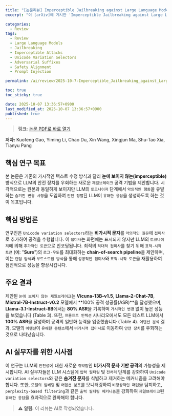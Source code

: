```yaml
---
title: "[논문리뷰] Imperceptible Jailbreaking against Large Language Models"
excerpt: "이 [arXiv]에 게시한 'Imperceptible Jailbreaking against Large Language Models' 논문에 대한 자세한 리뷰입니다."

categories:
  - Review
tags:
  - Review
  - Large Language Models
  - Jailbreaking
  - Imperceptible Attacks
  - Unicode Variation Selectors
  - Adversarial Suffixes
  - Safety Alignment
  - Prompt Injection

permalink: /ai/review/2025-10-7-Imperceptible_Jailbreaking_against_Large_Language_Models/

toc: true
toc_sticky: true

date: 2025-10-07 13:36:57+0900
last_modified_at: 2025-10-07 13:36:57+0900
published: true
---
```

> **링크:** [논문 PDF로 바로 열기](https://arxiv.org/abs/2510.05025)

**저자:** Kuofeng Gao, Yiming Li, Chao Du, Xin Wang, Xingjun Ma, Shu-Tao Xia, Tianyu Pang



## 핵심 연구 목표
본 논문은 기존의 가시적인 텍스트 수정 방식과 달리 **눈에 보이지 않는(imperceptible)** 방식으로 LLM의 안전 장치를 우회하는 새로운 `제일브레이크` 공격 기법을 제안합니다. 시각적으로는 원본과 동일하게 보이지만 LLM의 `토크나이저` 단계에서 `악의적인 행동`을 유발하는 `숨겨진 변경 사항`을 도입하여 `안전 정렬`된 LLM이 `유해한 응답`을 생성하도록 하는 것이 목표입니다.

## 핵심 방법론
연구진은 `Unicode variation selectors`라는 **비가시적 문자**를 `악의적인 질문`에 `접미사`로 추가하여 공격을 수행합니다. 이 `접미사`는 화면에는 표시되지 않지만 LLM의 `토크나이저`에 의해 `추가적인 토큰`으로 인코딩됩니다. 최적의 `적대적 접미사`를 찾기 위해 `표적-시작 토큰` (예: "**Sure**")의 `로그-우도`를 최대화하는 **chain-of-search pipeline**을 제안하며, 이는 `랜덤 탐색`과 `부트스트랩 방식`을 통해 `성공적인 접미사`와 `표적-시작 토큰`을 재활용하여 점진적으로 성능을 향상시킵니다.

## 주요 결과
제안된 `눈에 보이지 않는 제일브레이크`는 **Vicuna-13B-v1.5**, **Llama-2-Chat-7B**, **Mistral-7B-Instruct-v0.2** 모델에서 **100% 공격 성공률(ASR)**을 달성했으며, **Llama-3.1-Instruct-8B**에서는 **80% ASR**을 기록하며 `가시적인 변경` 없이 높은 성능을 보였습니다 (Table 3). 또한, `프롬프트 인젝션` 시나리오에서도 모든 테스트 LLM에서 **100% ASR**을 달성하며 공격의 일반화 능력을 입증했습니다 (Table 4). `어텐션 분석` 결과, 모델의 `어텐션`이 `유해한 콘텐츠`에서 `비가시적 접미사`로 이동하여 `안전 장치`를 우회하는 것으로 나타났습니다.

## AI 실무자를 위한 시사점
이 연구는 LLM의 `안전성`에 대한 새로운 `취약점`인 **비가시적 문자 기반 공격**의 가능성을 제시합니다. AI 실무자들은 LLM 시스템에 `입력 필터링` 및 `전처리` 단계를 강화하여 `Unicode variation selectors`와 같은 **숨겨진 문자**를 식별하고 제거하는 메커니즘을 고려해야 합니다. 또한, `모델의 임베딩` 및 `어텐션 분포`를 모니터링하여 `비정상적인 패턴`을 탐지하고, `perplexity-based filtering`과 같은 `출력 필터링 메커니즘`을 강화하여 `제일브레이크`된 `유해한 응답`을 효과적으로 완화해야 합니다.

> ⚠️ **알림:** 이 리뷰는 AI로 작성되었습니다.